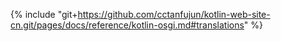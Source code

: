 {% include "git+https://github.com/cctanfujun/kotlin-web-site-cn.git/pages/docs/reference/kotlin-osgi.md#translations" %}
